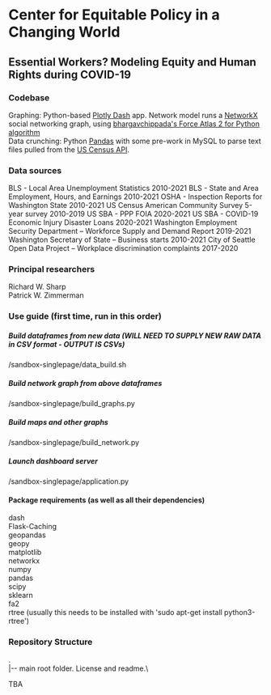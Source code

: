# Center for Equitable Policy in a Changing World
## Essential Workers? Modeling Equity and Human Rights during COVID-19

### Codebase
Graphing: Python-based [Plotly Dash](https://plotly.com/dash/) app.  Network model runs a [NetworkX](https://networkx.github.io/) social networking graph, using [bhargavchippada's Force Atlas 2 for Python algorithm](https://github.com/bhargavchippada/forceatlas2)\
Data crunching: Python [Pandas](https://pandas.pydata.org/) with some pre-work in MySQL to parse text files pulled from the [US Census API](https://www.census.gov/data/developers.html).

### Data sources
BLS - Local Area Unemployment Statistics 2010-2021
BLS - State and Area Employment, Hours, and Earnings 2010-2021
OSHA -  Inspection Reports for Washington State 2010-2021
US Census American Community Survey 5-year survey 2010-2019
US SBA - PPP FOIA 2020-2021
US SBA - COVID-19 Economic Injury Disaster Loans 2020-2021
Washington Employment Security Department – Workforce Supply and Demand Report 2019-2021
Washington Secretary of State – Business starts 2010-2021
City of Seattle Open Data Project – Workplace discrimination complaints 2017-2020

### Principal researchers
Richard W. Sharp\
Patrick W. Zimmerman

### Use guide (first time, run in this order)
##### Build dataframes from new data (WILL NEED TO SUPPLY NEW RAW DATA in CSV format - OUTPUT IS CSVs)
/sandbox-singlepage/data_build.sh
##### Build network graph from above dataframes
/sandbox-singlepage/build_graphs.py
##### Build maps and other graphs
/sandbox-singlepage/build_network.py
##### Launch dashboard server
/sandbox-singlepage/application.py


#### Package requirements (as well as all their dependencies)
dash\
Flask-Caching\
geopandas\
geopy\
matplotlib\
networkx\
numpy\
pandas\
scipy\
sklearn\
fa2\
rtree (usually this needs to be installed with 'sudo apt-get install python3-rtree')

### Repository Structure
.\
|-- main root folder. License and readme.\

TBA
